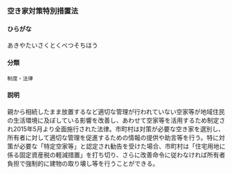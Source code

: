<div style="display:none;">

## [あ行](securities-terms?id=あ行)

</div>

### 空き家対策特別措置法

#### ひらがな

あきやたいさくとくべつそちほう

#### 分類

`制度・法律`

#### 説明

親から相続したまま放置するなど適切な管理が行われていない空家等が地域住民の生活環境に及ぼしている影響を改善し、あわせて空家等を活用するため制定され2015年5月より全面施行された法律。市町村は対策が必要な空き家を選別し、所有者に対して適切な管理を促進するための情報の提供や助言等を行う。特に対策が必要な「特定空家等」と認定され勧告を受けた場合、市町村は「住宅用地に係る固定資産税の軽減措置」を打ち切り、さらに改善命令に従わなければ所有者負担で強制的に建物の取り壊し等を行うことができる。

<div style="display:none;">

## [か行](securities-terms?id=か行)
## [さ行](securities-terms?id=さ行)
## [た行](securities-terms?id=た行)
## [な行](securities-terms?id=な行)
## [は行](securities-terms?id=は行)
## [ま行](securities-terms?id=ま行)
## [や行](securities-terms?id=や行)
## [ら行](securities-terms?id=ら行)
## [わ行](securities-terms?id=わ行)
## [英数字・記号](securities-terms?id=英数字・記号)

</div>

